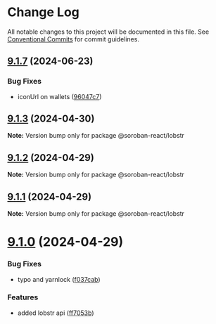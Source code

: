 # Change Log

All notable changes to this project will be documented in this file.
See [Conventional Commits](https://conventionalcommits.org) for commit guidelines.

## [9.1.7](https://github.com/paltalabs/soroban-react/compare/v9.1.6...v9.1.7) (2024-06-23)

### Bug Fixes

- iconUrl on wallets ([96047c7](https://github.com/paltalabs/soroban-react/commit/96047c7d8ea9174cfc0e21999811e7ec919f4e99))

## [9.1.3](https://github.com/paltalabs/soroban-react/compare/v9.1.2...v9.1.3) (2024-04-30)

**Note:** Version bump only for package @soroban-react/lobstr

## [9.1.2](https://github.com/paltalabs/soroban-react/compare/v9.1.1...v9.1.2) (2024-04-29)

**Note:** Version bump only for package @soroban-react/lobstr

## [9.1.1](https://github.com/paltalabs/soroban-react/compare/v9.1.0...v9.1.1) (2024-04-29)

**Note:** Version bump only for package @soroban-react/lobstr

# [9.1.0](https://github.com/paltalabs/soroban-react/compare/v9.0.4...v9.1.0) (2024-04-29)

### Bug Fixes

- typo and yarnlock ([f037cab](https://github.com/paltalabs/soroban-react/commit/f037cab6466a2456a09fe843ca1b88dd868b36a7))

### Features

- added lobstr api ([ff7053b](https://github.com/paltalabs/soroban-react/commit/ff7053b677a0ec410fd60948ee7b775c451a9519))
